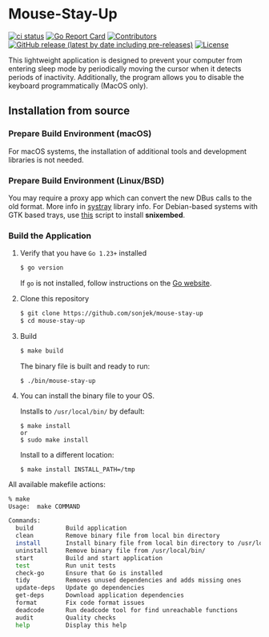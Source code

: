 # Mouse-Stay-Up

[![ci status](https://github.com/sonjek/mouse-stay-up/actions/workflows/ci.yml/badge.svg?branch=main)](https://github.com/sonjek/mouse-stay-up/actions/workflows/ci.yml) [![Go Report Card](https://goreportcard.com/badge/github.com/sonjek/mouse-stay-up)](https://goreportcard.com/report/github.com/sonjek/mouse-stay-up) [![Contributors](https://img.shields.io/github/contributors/sonjek/mouse-stay-up)](https://github.com/sonjek/mouse-stay-up/graphs/contributors) [![GitHub release (latest by date including pre-releases)](https://img.shields.io/github/v/release/sonjek/mouse-stay-up?include_prereleases)](https://github.com/sonjek/mouse-stay-up/releases) [![License](https://img.shields.io/badge/License-MIT-blue.svg)](https://github.com/sonjek/mouse-stay-up/blob/master/LICENSE)


This lightweight application is designed to prevent your computer from entering sleep mode by periodically moving the cursor when it detects periods of inactivity.
Additionally, the program allows you to disable the keyboard programmatically (MacOS only).

## Installation from source

### Prepare Build Environment (macOS)

For macOS systems, the installation of additional tools and development libraries is not needed.

### Prepare Build Environment (Linux/BSD)

You may require a proxy app which can convert the new DBus calls to the old format.
More info in [systray](https://github.com/fyne-io/systray?tab=readme-ov-file#linuxbsd) library info.
For Debian-based systems with GTK based trays, use [this](https://gist.github.com/archisman-panigrahi/cd571ddea1aa2c5e2b4fa7bcbee7d5df) script to install **snixembed**.


### Build the Application


1. Verify that you have `Go 1.23+` installed
   ```sh
   $ go version
   ```

   If `go` is not installed, follow instructions on the [Go website](https://golang.org/doc/install).

2. Clone this repository
   ```sh
   $ git clone https://github.com/sonjek/mouse-stay-up
   $ cd mouse-stay-up
   ```

3. Build
    ```sh
    $ make build
    ```

    The binary file is built and ready to run:
    ```
    $ ./bin/mouse-stay-up
    ```

4. You can install the binary file to your OS.

   Installs to `/usr/local/bin/` by default:
    ```
    $ make install
    or
    $ sudo make install
    ```

   Install to a different location:
    ```
    $ make install INSTALL_PATH=/tmp
    ```

All available makefile actions:
```sh
% make
Usage:  make COMMAND

Commands:
  build         Build application
  clean         Remove binary file from local bin directory
  install       Install binary file from local bin directory to /usr/local/bin/
  uninstall     Remove binary file from /usr/local/bin/
  start         Build and start application
  test          Run unit tests
  check-go      Ensure that Go is installed
  tidy          Removes unused dependencies and adds missing ones
  update-deps   Update go dependencies
  get-deps      Download application dependencies
  format        Fix code format issues
  deadcode      Run deadcode tool for find unreachable functions
  audit         Quality checks
  help          Display this help
```
